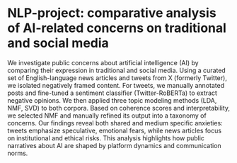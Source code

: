 # NLP-project: comparative analysis of AI-related concerns on traditional and social media

 We investigate public concerns about artificial intelligence (AI) by comparing their expression in traditional and social media.
 Using a curated set of English-language news articles and tweets from X (formerly Twitter), we isolated negatively framed content. For tweets, we manually annotated posts and fine-tuned a sentiment classifier (Twitter-RoBERTa) to extract negative opinions. We then applied three topic modeling methods (LDA, NMF, SVD) to both corpora. Based on coherence scores and interpretability, we selected NMF and manually refined its output into a taxonomy of concerns.
 Our findings reveal both shared and medium specific anxieties: tweets emphasize speculative, emotional fears, while news articles focus on institutional and ethical risks. This analysis highlights how public narratives about AI are shaped by platform dynamics and communication norms.
